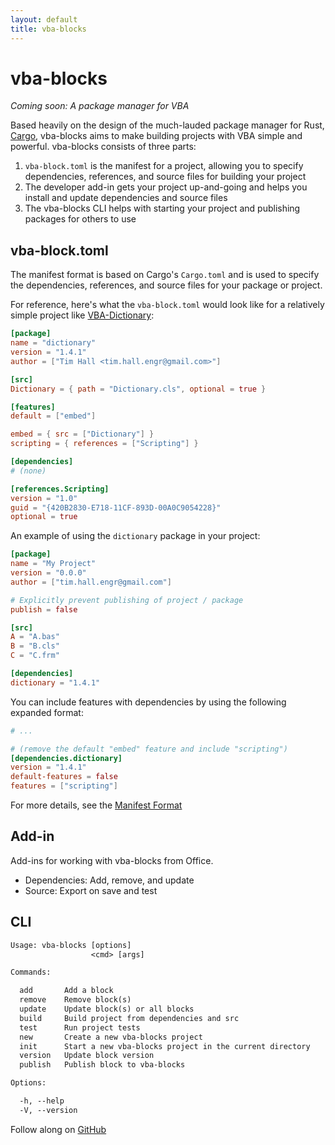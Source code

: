 ```yaml
---
layout: default
title: vba-blocks
---
```


# vba-blocks

_Coming soon: A package manager for VBA_

Based heavily on the design of the much-lauded package manager for Rust, [Cargo](https://crates.io/),
vba-blocks aims to make building projects with VBA simple and powerful.
vba-blocks consists of three parts:

1. `vba-block.toml` is the manifest for a project, allowing you to specify dependencies, references, and source files for building your project
2. The developer add-in gets your project up-and-going and helps you install and update dependencies and source files
3. The vba-blocks CLI helps with starting your project and publishing packages for others to use

## vba-block.toml

The manifest format is based on Cargo's `Cargo.toml` and is used to specify the dependencies, references, and source files for your package or project.

For reference, here's what the `vba-block.toml` would look like for a relatively simple project like [VBA-Dictionary](https://github.com/VBA-tools/VBA-Dictionary):

```toml
[package]
name = "dictionary"
version = "1.4.1"
author = ["Tim Hall <tim.hall.engr@gmail.com>"]

[src]
Dictionary = { path = "Dictionary.cls", optional = true }

[features]
default = ["embed"]

embed = { src = ["Dictionary"] }
scripting = { references = ["Scripting"] }

[dependencies]
# (none)

[references.Scripting]
version = "1.0"
guid = "{420B2830-E718-11CF-893D-00A0C9054228}"
optional = true
```

An example of using the `dictionary` package in your project:

```toml
[package]
name = "My Project"
version = "0.0.0"
author = ["tim.hall.engr@gmail.com"]

# Explicitly prevent publishing of project / package
publish = false

[src]
A = "A.bas"
B = "B.cls"
C = "C.frm"

[dependencies]
dictionary = "1.4.1"
```

You can include features with dependencies by using the following expanded format:

```toml
# ...

# (remove the default "embed" feature and include "scripting")
[dependencies.dictionary]
version = "1.4.1"
default-features = false
features = ["scripting"]
```

For more details, see the [Manifest Format]({{baseurl}}/manifest/)

## Add-in

Add-ins for working with vba-blocks from Office.

- Dependencies: Add, remove, and update
- Source: Export on save and test

## CLI

```txt
Usage: vba-blocks [options]
                  <cmd> [args]

Commands:

  add       Add a block
  remove    Remove block(s)
  update    Update block(s) or all blocks
  build     Build project from dependencies and src
  test      Run project tests
  new       Create a new vba-blocks project
  init      Start a new vba-blocks project in the current directory
  version   Update block version
  publish   Publish block to vba-blocks

Options:

  -h, --help
  -V, --version
```

Follow along on [GitHub](https://github.com/vba-blocks/vba-blocks)
